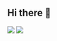 ## Hi there 👋

<img src="https://img.shields.io/badge/Python-3776AB?style=flat-square&logo=Python&logoColor=white"/> 
<img src="https://img.shields.io/badge/html5-E34F26?style=flat-square&logo=html5&logoColor=white"/> 
